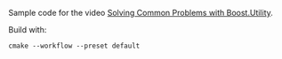 Sample code for the video [Solving Common Problems with Boost.Utility](https://www.youtube.com/watch?v=H6P1eb81ezs).

Build with:

```shell
cmake --workflow --preset default
```
